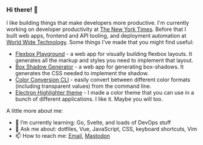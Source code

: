 ### Hi there! 👋

I like building things that make developers more productive. I'm currently working on developer productivity at [The New York Times](https://github.com/nytimes). Before that I built web apps, frontend and API tooling, and deployment automation at [World Wide Technology](https://wwt.com/). Some things I've made that you might find useful:

- [Flexbox Playground](https://flexbox.tech) - a web app for visually building flexbox layouts. It generates all the markup and styles you need to implement that layout.
- [Box Shadow Generator](https://box-shadow.dev) - a web app for generating box-shadows. It generates the CSS needed to implement the shadow.
- [Color Conversion CLI](https://www.npmjs.com/package/convert-color-cli) - easily convert between different color formats (including transparent values) from the command line.
- [Electron Highlighter theme](https://mikemcbride.dev/electron-highlighter) - I made a color theme that you can use in a bunch of different applications. I like it. Maybe you will too.


A little more about me:

- 🌱 I’m currently learning: Go, Svelte, and loads of DevOps stuff
- 💬 Ask me about: dotfiles, Vue, JavaScript, CSS, keyboard shortcuts, Vim
- 📫 How to reach me: [Email](mailto:mike@mikemcbride.dev), [Mastodon](https://fosstodon.org/@mcbridem)
